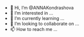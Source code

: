 - 👋 Hi, I’m @ANNAKondrashova
- 👀 I’m interested in ...
- 🌱 I’m currently learning ...
- 💞️ I’m looking to collaborate on ...
- 📫 How to reach me ...

<!---
ANNAKondrashova/ANNAKondrashova is a ✨ special ✨ repository because its `README.md` (this file) appears on your GitHub profile.
You can click the Preview link to take a look at your changes.
--->
